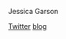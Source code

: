 Jessica Garson

[Twitter](https://twitter.com/jessicagarson)
[blog](http://jessgarson.blogspot.com/)
